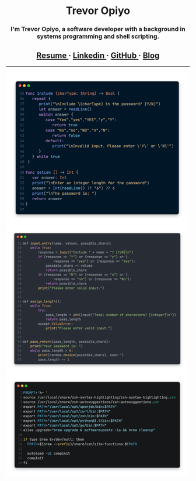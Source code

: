 <h1 align="center">
	Trevor Opiyo
</h1>

<h3 align="center">
	I'm Trevor Opiyo, a software developer with a background in systems programming and shell scripting.
</h3>

<h2 align="center">
	<a href="resume.pdf">
		Resume
	</a>
	<a>
		·
	</a>
	<a href="https://www.linkedin.com/in/trevor-opiyo-884604165">
		Linkedin
	</a>
	<a>
		·
	</a>
	<a href="https://github.com/Trevor-Opiyo">
		GitHub
	</a>
	<a>
		·
	</a>
	<a href="blog.html">
		Blog
	</a>
</h2>

---

<img src="swift.png" alt="swift-passmaker" width="500"/>
<img src="python.png" alt="python-passmaker" width="500"/>
<img src="zshrc.png" alt="zshrc" width="500"/>